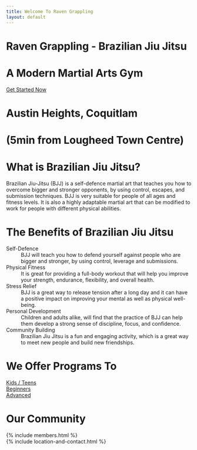 ```yaml
---
title: Welcome To Raven Grappling
layout: default
---
```


<div class="container-fluid rg-landing-raven">
  <div class="container">
    <div class="rg-welcome">
      <h1 class="display-3 fw-bold">Raven Grappling - Brazilian Jiu Jitsu</h1>
      <h1 class="display-4 fw-bold">A Modern Martial Arts Gym</h1>
  </div>
    <a href="/memberships" class="rg-button">Get Started Now</a>
  </div>
  <div class="container py-5 px-4 p-lg-4">
    <div class="rg-welcome">
      <h1 class="display-5 fw-bold"> Austin Heights, Coquitlam</h1>
      <h1 class="display-7 fw-bold">(5min from Lougheed Town Centre)</h1>
    </div>  
  </div>  
</div>

<div class="container py-5 px-4 p-lg-4">
  <h1 class="text-center fw-bold">What is Brazilian Jiu Jitsu?</h1>
  <p>
    Brazilian Jiu-Jitsu (BJJ) is a self-defence martial art that teaches you how to overcome bigger and stronger opponents, by using control, escapes, and submission techniques. BJJ is very suitable for people of all ages and fitness levels. It is also a highly adaptable martial art that can be modified to work for people with different physical abilities.
  </p>
</div>

<div class="container py-3 px-4 p-lg-3 rg-container-bg">
  <h1 class="text-center fw-bold">The  Benefits of Brazilian Jiu Jitsu</h1>

  <dl>
    <dt>
      Self-Defence
    </dt>
    <dd>
      BJJ will teach you how to defend yourself against people who are bigger and stronger, by using control, leverage and submissions.
    </dd>
    <dt>
      Physical Fitness
    </dt>
    <dd>
      It is great for providing a full-body workout that will help you improve your strength, endurance, flexibility, and overall health.
    </dd>
    <dt>
      Stress Relief
    </dt>
    <dd>
      BJJ is a great way to release tension after a long day and it can have a positive impact on improving your mental as well as physical well-being.
    </dd>
    <dt>
      Personal Development
    </dt>
    <dd>
      Children and adults alike, will find that the practice of BJJ can help them develop a strong sense of discipline, focus, and confidence.
    </dd>
    <dt>
      Community Building
    </dt>
    <dd>
      Brazilian Jiu Jitsu is a fun and engaging activity, which is a great way to meet new people and build new friendships.
    </dd>
  </dl>
</div>

<div class="container py-3 px-4 p-lg-3">
  <h1 class="text-center fw-bold">We Offer Programs To</h1>
  <div class="rg-image-buttons">
    <a href="/kids-teens">
      <div class="rg-image-button-kids"></div>
      <span>Kids / Teens</span>
    </a>
    <a href="/beginners">
      <div class="rg-image-button-beginners"></div>
      <span>Beginners</span>
    </a>
    <a href="/advanced">
      <div class="rg-image-button-advanced"></div>
      <span>Advanced</span>
    </a>
  </div>
</div>

<div class="container py-3 px-4 p-lg-3">
  <h1 class="text-center fw-bold">Our Community</h1>

<div class="container py-3 px-4 p-lg-3">
    {% include members.html %}
</div>

<div class="container">
  {% include location-and-contact.html %}
</div>
